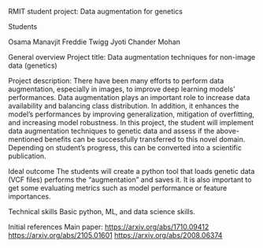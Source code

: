 
RMIT student project: Data augmentation for genetics

Students

Osama
Manavjit
Freddie Twigg
Jyoti
Chander Mohan

General overview
Project title:
Data augmentation techniques for non-image data (genetics)

Project description:
There have been many efforts to perform data augmentation, especially in images, to improve deep learning models’ performances. Data augmentation plays an important role to increase data availability and balancing class distribution. In addition, it enhances the model’s performances by improving generalization, mitigation of overfitting, and increasing model robustness. In this project, the student will implement data augmentation techniques to genetic data and assess if the above-mentioned benefits can be successfully transferred to this novel domain. Depending on student’s progress, this can be converted into a scientific publication.

Ideal outcome
The students will create a python tool that loads genetic data (VCF files) performs the “augmentation” and saves it. It is also important to get some evaluating metrics such as model performance or feature importances.

Technical skills
Basic python, ML, and data science skills.

Initial references
Main paper: https://arxiv.org/abs/1710.09412
https://arxiv.org/abs/2105.01601
https://arxiv.org/abs/2008.06374
